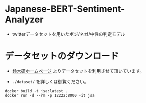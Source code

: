 # Japanese-BERT-Sentiment-Analyzer
* twitterデータセットを用いたポジ/ネガ/中性の判定モデル

# データセットのダウンロード
* [鈴木研ホームページ](http://www.db.info.gifu-u.ac.jp/data/Data_5d832973308d57446583ed9f) よりデータセットを利用させて頂いています。

* `./dataset/` を詳しくは御覧ください。

```
docker build -t jsa:latest .
docker run -d --rm -p 12222:8000 -it jsa
```